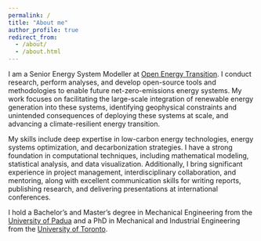 ```yaml
---
permalink: /
title: "About me"
author_profile: true
redirect_from: 
  - /about/
  - /about.html
---
```


I am a Senior Energy System Modeller at [Open Energy Transition](https://openenergytransition.org/). I conduct research, perform analyses, and develop open-source tools and methodologies to enable future net-zero-emissions energy systems. My work focuses on facilitating the large-scale integration of renewable energy generation into these systems, identifying geophysical constraints and unintended consequences of deploying these systems at scale, and advancing a climate-resilient energy transition.

My skills include deep expertise in low-carbon energy technologies, energy systems optimization, and decarbonization strategies. I have a strong foundation in computational techniques, including mathematical modeling, statistical analysis, and data visualization. Additionally, I bring significant experience in project management, interdisciplinary collaboration, and mentoring, along with excellent communication skills for writing reports, publishing research, and delivering presentations at international conferences.

I hold a Bachelor’s and Master’s degree in Mechanical Engineering from the [University of Padua](https://www.unipd.it/) and a PhD in Mechanical and Industrial Engineering from the [University of Toronto](https://www.utoronto.ca/).
